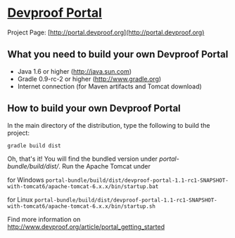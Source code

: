 [Devproof Portal](http://portal.devproof.org/)
==============================================

Project Page: [http://portal.devproof.org](http://portal.devproof.org)

What you need to build your own Devproof Portal
-----------------------------------------------

* Java 1.6 or higher (http://java.sun.com)
* Gradle 0.9-rc-2 or higher (http://www.gradle.org)
* Internet connection (for Maven artifacts and Tomcat download)

How to build your own Devproof Portal
-------------------------------------

In the main directory of the distribution, type the following to build the project:

`gradle build dist`

Oh, that's it! You will find the bundled version under *portal-bundle/build/dist/*.
Run the Apache Tomcat under 

for Windows `portal-bundle/build/dist/devproof-portal-1.1-rc1-SNAPSHOT-with-tomcat6/apache-tomcat-6.x.x/bin/startup.bat`

for Linux `portal-bundle/build/dist/devproof-portal-1.1-rc1-SNAPSHOT-with-tomcat6/apache-tomcat-6.x.x/bin/startup.sh`

Find more information on http://www.devproof.org/article/portal_getting_started